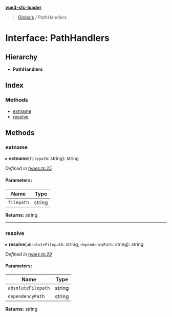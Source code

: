 **[vue3-sfc-loader](../README.md)**

> [Globals](../README.md) / PathHandlers

# Interface: PathHandlers

## Hierarchy

* **PathHandlers**

## Index

### Methods

* [extname](pathhandlers.md#extname)
* [resolve](pathhandlers.md#resolve)

## Methods

### extname

▸ **extname**(`filepath`: string): string

*Defined in [types.ts:25](https://github.com/FranckFreiburger/vue3-sfc-loader/blob/e87df0d/src/types.ts#L25)*

#### Parameters:

Name | Type |
------ | ------ |
`filepath` | string |

**Returns:** string

___

### resolve

▸ **resolve**(`absoluteFilepath`: string, `dependencyPath`: string): string

*Defined in [types.ts:29](https://github.com/FranckFreiburger/vue3-sfc-loader/blob/e87df0d/src/types.ts#L29)*

#### Parameters:

Name | Type |
------ | ------ |
`absoluteFilepath` | string |
`dependencyPath` | string |

**Returns:** string
